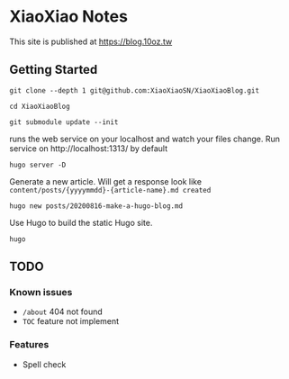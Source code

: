 # XiaoXiao Notes
This site is published at https://blog.10oz.tw

## Getting Started
```
git clone --depth 1 git@github.com:XiaoXiaoSN/XiaoXiaoBlog.git

cd XiaoXiaoBlog

git submodule update --init
```

runs the web service on your localhost and watch your files change.
Run service on http://localhost:1313/ by default
```
hugo server -D
```

Generate a new article.
Will get a response look like `content/posts/{yyyymmdd}-{article-name}.md created`
```
hugo new posts/20200816-make-a-hugo-blog.md
```

Use Hugo to build the static Hugo site.
```
hugo
```

## TODO
### Known issues
- `/about` 404 not found
- `TOC` feature not implement

### Features
- Spell check
